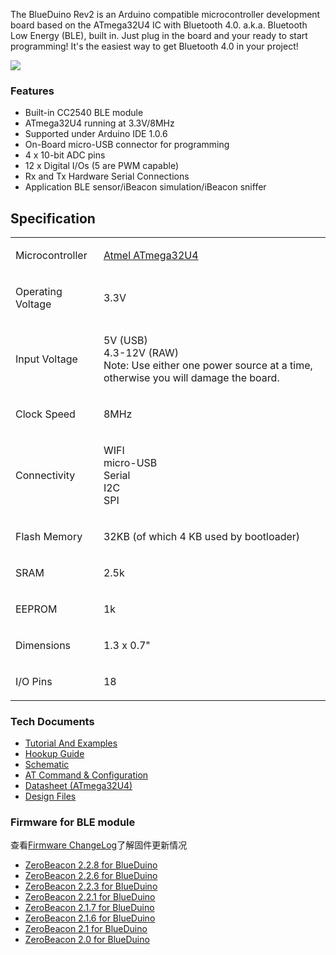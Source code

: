 The BlueDuino Rev2 is an Arduino compatible microcontroller development
board based on the ATmega32U4 IC with Bluetooth 4.0. a.k.a. Bluetooth
Low Energy (BLE), built in. Just plug in the board and your ready to
start programming\! It's the easiest way to get Bluetooth 4.0 in your
project\!

<img src="http://7fvk57.com1.z0.glb.clouddn.com/blueduino_2.jpg-640.jpg">

### Features

  - Built-in CC2540 BLE module
  - ATmega32U4 running at 3.3V/8MHz
  - Supported under Arduino IDE 1.0.6
  - On-Board micro-USB connector for programming
  - 4 x 10-bit ADC pins
  - 12 x Digital I/Os (5 are PWM capable)
  - Rx and Tx Hardware Serial Connections
  - Application BLE sensor/iBeacon simulation/iBeacon sniffer

## Specification

<table>
<tbody>
<tr class="odd">
<td><p>Microcontroller</p></td>
<td><p><a href="http://www.atmel.com/devices/atmega32u4.aspx">Atmel ATmega32U4</a></p></td>
</tr>
<tr class="even">
<td><p>Operating Voltage</p></td>
<td><p>3.3V</p></td>
</tr>
<tr class="odd">
<td><p>Input Voltage</p></td>
<td><p>5V (USB)<br />
4.3-12V (RAW)<br />
Note: Use either one power source at a time, otherwise you will damage the board.</p></td>
</tr>
<tr class="even">
<td><p>Clock Speed</p></td>
<td><p>8MHz</p></td>
</tr>
<tr class="odd">
<td><p>Connectivity</p></td>
<td><p>WIFI<br />
micro-USB<br />
Serial<br />
I2C<br />
SPI</p></td>
</tr>
<tr class="even">
<td><p>Flash Memory</p></td>
<td><p>32KB (of which 4 KB used by bootloader)</p></td>
</tr>
<tr class="odd">
<td><p>SRAM</p></td>
<td><p>2.5k</p></td>
</tr>
<tr class="even">
<td><p>EEPROM</p></td>
<td><p>1k</p></td>
</tr>
<tr class="odd">
<td><p>Dimensions</p></td>
<td><p>1.3 x 0.7&quot;</p></td>
</tr>
<tr class="even">
<td><p>I/O Pins</p></td>
<td><p>18</p></td>
</tr>
<tr class="odd">
</tr>
</tbody>
</table>

### Tech Documents

- [Tutorial And Examples](BlueDuino_Rev2_Tutorial.md)
- [Hookup Guide](BlueDuino_Rev2_Hookup_Guide.md)
- [Schematic](https://github.com/AprilBrother/BlueDuino/raw/master/docs/schematic/blueduino-r2.pdf)
- [AT Command & Configuration](ZeroBeacon.md)
- [Datasheet (ATmega32U4)](http://dlnmh9ip6v2uc.cloudfront.net/datasheets/Dev/Arduino/Boards/ATMega32U4.pdf)
- [Design Files](https://github.com/AprilBrother/BlueDuino)

### Firmware for BLE module

查看[Firmware ChangeLog](ZeroBeacon.md#ChangeLog)了解固件更新情况 

- [ZeroBeacon 2.2.8 for BlueDuino](https://dn-abcdn1.qbox.me/zerobeacon-ebl-2.2.8.bin)
- [ZeroBeacon 2.2.6 for BlueDuino](https://dn-abcdn1.qbox.me/zerobeacon-ebl-2.2.6.bin)
- [ZeroBeacon 2.2.3 for BlueDuino](https://dn-abcdn1.qbox.me/zerobeacon-ebl-2.2.3.bin)
- [ZeroBeacon 2.2.1 for BlueDuino](http://7fvk57.com1.z0.glb.clouddn.com/zerobeacon-ebl-2.2.1.bin)
- [ZeroBeacon 2.1.7 for BlueDuino](http://7fvk57.com1.z0.glb.clouddn.com/zerobeacon-ebl-2.1.7.bin)
- [ZeroBeacon 2.1.6 for BlueDuino](http://7fvk57.com1.z0.glb.clouddn.com/zerobeacon-ebl-2.1.6.bin)
- [ZeroBeacon 2.1 for BlueDuino](http://abcdn1.qiniudn.com/zerobeacon-ebl-2.1.bin?attname=)
- [ZeroBeacon 2.0 for BlueDuino](http://abcdn1.qiniudn.com/zerobeacon-ebl-2.0.bin?attname=)

